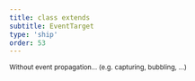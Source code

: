 ```yaml
---
title: class extends
subtitle: EventTarget
type: 'ship'
order: 53
---
```


<script>
  import ShipScore from '$lib/components/ShipScore.svelte'
</script>

<ShipScore chrome="64" firefox="59" safari="14" globalScore="98.46%!" shipIt>
  <small>Without event propagation... (e.g. capturing, bubbling, ...)</small>
</ShipScore>
